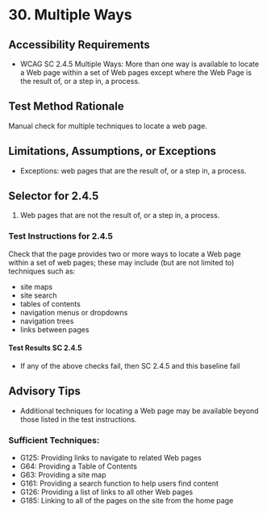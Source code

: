 # 30. Multiple Ways

## Accessibility Requirements
* WCAG SC 2.4.5 Multiple Ways: More than one way is available to locate a Web page within a set of Web pages except where the Web Page is the result of, or a step in, a process.

## Test Method Rationale
Manual check for multiple techniques to locate a web page.

## Limitations, Assumptions, or Exceptions
* Exceptions: web pages that are the result of, or a step in, a process.

## Selector for 2.4.5
1. Web pages that are not the result of, or a step in, a process.

### Test Instructions for 2.4.5
Check that the page provides two or more ways to locate a Web page within a set of web pages; these may include (but are not limited to) techniques such as:
   * site maps
   * site search
   * tables of contents
   * navigation menus or dropdowns
   * navigation trees
   * links between pages

#### Test Results SC 2.4.5
* If any of the above checks fail, then SC 2.4.5 and this baseline fail

## Advisory Tips
* Additional techniques for locating a Web page may be available beyond those listed in the test instructions.

### Sufficient Techniques:
* G125: Providing links to navigate to related Web pages
* G64: Providing a Table of Contents
* G63: Providing a site map
* G161: Providing a search function to help users find content
* G126: Providing a list of links to all other Web pages
* G185: Linking to all of the pages on the site from the home page
